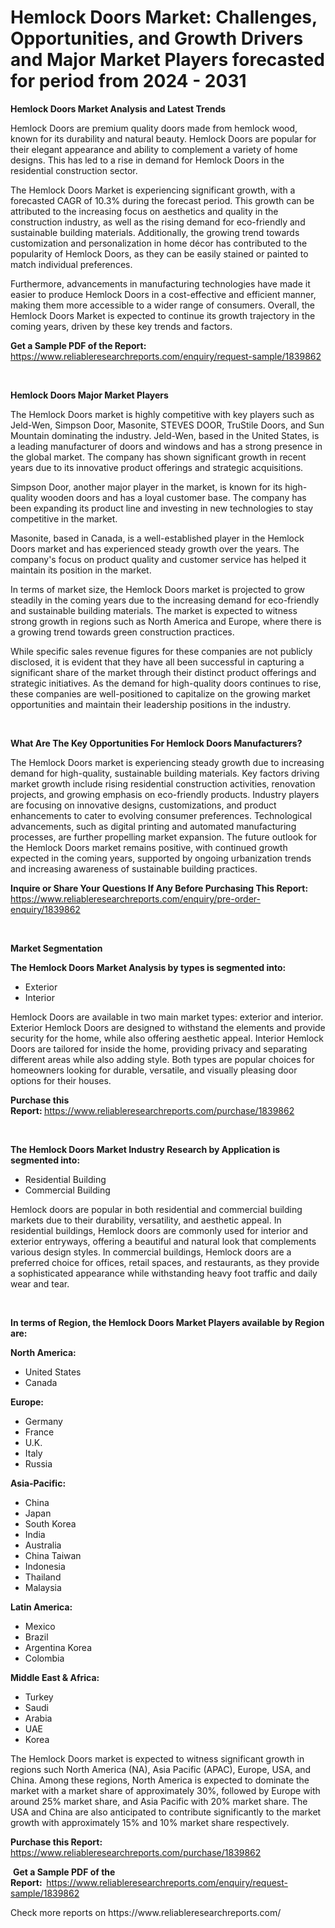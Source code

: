 <p><h1>Hemlock Doors Market: Challenges, Opportunities, and Growth Drivers and Major Market Players forecasted for period from 2024 - 2031</h1></p><p><strong>Hemlock Doors Market Analysis and Latest Trends</strong></p>
<p><p>Hemlock Doors are premium quality doors made from hemlock wood, known for its durability and natural beauty. Hemlock Doors are popular for their elegant appearance and ability to complement a variety of home designs. This has led to a rise in demand for Hemlock Doors in the residential construction sector.</p><p>The Hemlock Doors Market is experiencing significant growth, with a forecasted CAGR of 10.3% during the forecast period. This growth can be attributed to the increasing focus on aesthetics and quality in the construction industry, as well as the rising demand for eco-friendly and sustainable building materials. Additionally, the growing trend towards customization and personalization in home décor has contributed to the popularity of Hemlock Doors, as they can be easily stained or painted to match individual preferences.</p><p>Furthermore, advancements in manufacturing technologies have made it easier to produce Hemlock Doors in a cost-effective and efficient manner, making them more accessible to a wider range of consumers. Overall, the Hemlock Doors Market is expected to continue its growth trajectory in the coming years, driven by these key trends and factors.</p></p>
<p><strong>Get a Sample PDF of the Report:&nbsp;</strong> <a href="https://www.reliableresearchreports.com/enquiry/request-sample/1839862">https://www.reliableresearchreports.com/enquiry/request-sample/1839862</a></p>
<p>&nbsp;</p>
<p><strong>Hemlock Doors Major Market Players</strong></p>
<p><p>The Hemlock Doors market is highly competitive with key players such as Jeld-Wen, Simpson Door, Masonite, STEVES DOOR, TruStile Doors, and Sun Mountain dominating the industry. Jeld-Wen, based in the United States, is a leading manufacturer of doors and windows and has a strong presence in the global market. The company has shown significant growth in recent years due to its innovative product offerings and strategic acquisitions.</p><p>Simpson Door, another major player in the market, is known for its high-quality wooden doors and has a loyal customer base. The company has been expanding its product line and investing in new technologies to stay competitive in the market.</p><p>Masonite, based in Canada, is a well-established player in the Hemlock Doors market and has experienced steady growth over the years. The company's focus on product quality and customer service has helped it maintain its position in the market.</p><p>In terms of market size, the Hemlock Doors market is projected to grow steadily in the coming years due to the increasing demand for eco-friendly and sustainable building materials. The market is expected to witness strong growth in regions such as North America and Europe, where there is a growing trend towards green construction practices.</p><p>While specific sales revenue figures for these companies are not publicly disclosed, it is evident that they have all been successful in capturing a significant share of the market through their distinct product offerings and strategic initiatives. As the demand for high-quality doors continues to rise, these companies are well-positioned to capitalize on the growing market opportunities and maintain their leadership positions in the industry.</p></p>
<p>&nbsp;</p>
<p><strong>What Are The Key Opportunities For Hemlock Doors Manufacturers?</strong></p>
<p><p>The Hemlock Doors market is experiencing steady growth due to increasing demand for high-quality, sustainable building materials. Key factors driving market growth include rising residential construction activities, renovation projects, and growing emphasis on eco-friendly products. Industry players are focusing on innovative designs, customizations, and product enhancements to cater to evolving consumer preferences. Technological advancements, such as digital printing and automated manufacturing processes, are further propelling market expansion. The future outlook for the Hemlock Doors market remains positive, with continued growth expected in the coming years, supported by ongoing urbanization trends and increasing awareness of sustainable building practices.</p></p>
<p><strong>Inquire or Share Your Questions If Any Before Purchasing This Report:</strong> <a href="https://www.reliableresearchreports.com/enquiry/pre-order-enquiry/1839862">https://www.reliableresearchreports.com/enquiry/pre-order-enquiry/1839862</a></p>
<p>&nbsp;</p>
<p><strong>Market Segmentation</strong></p>
<p><strong>The Hemlock Doors Market Analysis by types is segmented into:</strong></p>
<p><ul><li>Exterior</li><li>Interior</li></ul></p>
<p><p>Hemlock Doors are available in two main market types: exterior and interior. Exterior Hemlock Doors are designed to withstand the elements and provide security for the home, while also offering aesthetic appeal. Interior Hemlock Doors are tailored for inside the home, providing privacy and separating different areas while also adding style. Both types are popular choices for homeowners looking for durable, versatile, and visually pleasing door options for their houses.</p></p>
<p><strong>Purchase this Report:&nbsp;</strong><a href="https://www.reliableresearchreports.com/purchase/1839862">https://www.reliableresearchreports.com/purchase/1839862</a></p>
<p>&nbsp;</p>
<p><strong>The Hemlock Doors Market Industry Research by Application is segmented into:</strong></p>
<p><ul><li>Residential Building</li><li>Commercial Building</li></ul></p>
<p><p>Hemlock doors are popular in both residential and commercial building markets due to their durability, versatility, and aesthetic appeal. In residential buildings, Hemlock doors are commonly used for interior and exterior entryways, offering a beautiful and natural look that complements various design styles. In commercial buildings, Hemlock doors are a preferred choice for offices, retail spaces, and restaurants, as they provide a sophisticated appearance while withstanding heavy foot traffic and daily wear and tear.</p></p>
<p>&nbsp;</p>
<p><strong>In terms of Region, the Hemlock Doors Market Players available by Region are:</strong></p>
<p>
    <p> <strong> North America: </strong>
        <ul>
            <li>United States</li>
            <li>Canada</li>
        </ul>
        </p> 
    <p> <strong> Europe: </strong>
        <ul>
            <li>Germany</li>
            <li>France</li>
            <li>U.K.</li>
            <li>Italy</li>
            <li>Russia</li>
        </ul>
        </p> 
    <p> <strong> Asia-Pacific: </strong>
        <ul>
            <li>China</li>
            <li>Japan</li>
            <li>South Korea</li>
            <li>India</li>
            <li>Australia</li>
            <li>China Taiwan</li>
            <li>Indonesia</li>
            <li>Thailand</li>
            <li>Malaysia</li>
        </ul>
        </p> 
    <p> <strong> Latin America: </strong>
        <ul>
            <li>Mexico</li>
            <li>Brazil</li>
            <li>Argentina Korea</li>
            <li>Colombia</li>
        </ul>
        </p> 
    <p> <strong> Middle East & Africa: </strong>
        <ul>
            <li>Turkey</li>
            <li>Saudi</li>
            <li>Arabia</li>
            <li>UAE</li>
            <li>Korea</li>
        </ul>
    </p>
    </p>
<p><p>The Hemlock Doors market is expected to witness significant growth in regions such North America (NA), Asia Pacific (APAC), Europe, USA, and China. Among these regions, North America is expected to dominate the market with a market share of approximately 30%, followed by Europe with around 25% market share, and Asia Pacific with 20% market share. The USA and China are also anticipated to contribute significantly to the market growth with approximately 15% and 10% market share respectively.</p></p>
<p><strong>Purchase this Report: </strong><a href="https://www.reliableresearchreports.com/purchase/1839862">https://www.reliableresearchreports.com/purchase/1839862</a></p>
<p>&nbsp;<strong>Get a Sample PDF of the Report:&nbsp;&nbsp;</strong><a href="https://www.reliableresearchreports.com/enquiry/request-sample/1839862">https://www.reliableresearchreports.com/enquiry/request-sample/1839862</a></p>
<p><strong></strong></p>
<p>Check more reports on https://www.reliableresearchreports.com/</p>